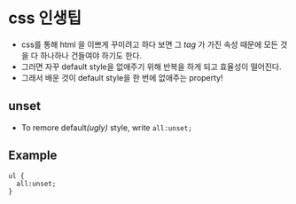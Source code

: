 # css 인생팁
- css를 통해 html 을 이쁘게 꾸미려고 하다 보면 그 <i>tag</i> 가 가진 속성 때문에 모든 것을 다 하나하나 건들여야 하기도 한다.
- 그러면 자꾸 default style을 없애주기 위해 반복을 하게 되고 효율성이 떨어진다.
- 그래서 배운 것이 default style을 한 번에 없애주는 property!

## unset
- To remore default<i>(ugly)</i> style, write `all:unset;`


## Example
``` 
ul {
  all:unset;
}
```
